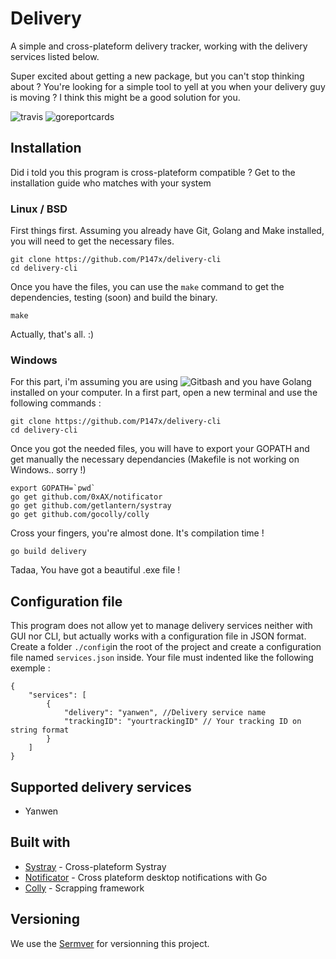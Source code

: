 # Delivery
A simple and cross-plateform delivery tracker, working with the delivery services listed below.

Super excited about getting a new package, but you can't stop thinking about ? You're looking for a simple tool to yell at you when your delivery guy is moving ? I think this might be a good solution for you.

![travis](https://travis-ci.org/P147x/delivery-cli.svg?branch=master) ![goreportcards](https://goreportcard.com/badge/github.com/P147x/delivery-cli)
## Installation
Did i told you this program is cross-plateform compatible ?
Get to the installation guide who matches with your system
### Linux / BSD
First things first. Assuming you already have Git, Golang and Make installed, you will need to get the necessary files.
```
git clone https://github.com/P147x/delivery-cli
cd delivery-cli
```
Once you have the files, you can use the `make` command to get the dependencies, testing (soon) and build the binary.
```
make
```
Actually, that's all. :)
### Windows
For this part, i'm assuming you are using ![Gitbash](https://gitforwindows.org/) and you have Golang installed on your computer.
In a first part, open a new terminal and use the following commands :
```
git clone https://github.com/P147x/delivery-cli
cd delivery-cli
```
Once you got the needed files, you will have to export your GOPATH and get manually the necessary dependancies (Makefile is not working on Windows.. sorry !)
```
export GOPATH=`pwd`
go get github.com/0xAX/notificator
go get github.com/getlantern/systray
go get github.com/gocolly/colly
```
Cross your fingers, you're almost done. It's compilation time !

```
go build delivery
```
Tadaa, You have got a beautiful .exe file !
## Configuration file
This program does not allow yet to manage delivery services neither with GUI nor CLI, but actually works with a configuration file in JSON format.
Create a folder `./config`in the root of the project and create a configuration file named `services.json` inside. Your file must indented like the following exemple :

```
{
    "services": [
        {
            "delivery": "yanwen", //Delivery service name
            "trackingID": "yourtrackingID" // Your tracking ID on string format
        }
    ]
}
```
## Supported delivery services
- Yanwen 

## Built with
- [Systray](https://github.com/getlantern/systray/) - Cross-plateform Systray
- [Notificator](https://github.com/0xAX/notificator) - Cross plateform desktop notifications with Go
- [Colly](https://github.com/gocolly/colly) - Scrapping framework

## Versioning
We use the [Sermver](https://semver.org/) for versionning this project.
